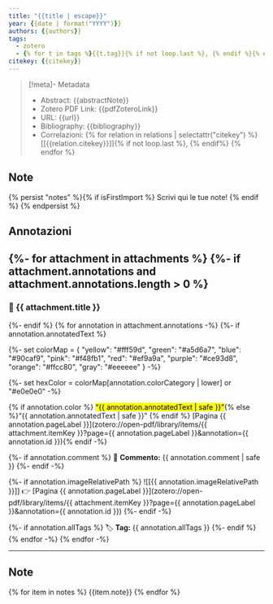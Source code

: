 ```yaml
---
title: "{{title | escape}}"
year: {{date | format("YYYY")}}
authors: {{authors}}
tags: 
  - zotero
  - {% for t in tags %}{{t.tag}}{% if not loop.last %}, {% endif %}{% endfor %}
citekey: {{citekey}}
---
```


> [!meta]- Metadata
> - Abstract: {{abstractNote}}
> - Zotero PDF Link: {{pdfZoteroLink}}
> - URL: {{url}}
> - Bibliography: {{bibliography}}
> - Correlazioni: {% for relation in relations | selectattr("citekey") %} [[{{relation.citekey}}]]{% if not loop.last %}, {% endif%} {% endfor %}


## Note
{% persist "notes" %}{% if isFirstImport %}
Scrivi qui le tue note!
{% endif %}
{% endpersist %}


## Annotazioni
{%- for attachment in attachments %}
{%- if attachment.annotations and attachment.annotations.length > 0 %}
---
### 📄 {{ attachment.title }}
{%- endif %}
{% for annotation in attachment.annotations -%}
{%- if annotation.annotatedText %}

{%- set colorMap = {
  "yellow": "#fff59d",
  "green": "#a5d6a7",
  "blue": "#90caf9",
  "pink": "#f48fb1",
  "red": "#ef9a9a",
  "purple": "#ce93d8",
  "orange": "#ffcc80",
  "gray": "#eeeeee"
} -%}

{%- set hexColor = colorMap[annotation.colorCategory | lower] or "#e0e0e0" -%}

{% if annotation.color %}
<mark style="background-color: {{ hexColor }}">“{{ annotation.annotatedText | safe }}”</mark>{% else %}“{{ annotation.annotatedText | safe }}”
{% endif %} [Pagina {{ annotation.pageLabel }}](zotero://open-pdf/library/items/{{ attachment.itemKey }}?page={{ annotation.pageLabel }}&annotation={{ annotation.id }}){% endif -%}

{%- if annotation.comment %}
💬 **Commento:** {{ annotation.comment | safe }}
{%- endif -%}

{%- if annotation.imageRelativePath %}
![[{{ annotation.imageRelativePath }}]]
👉 [Pagina {{ annotation.pageLabel }}](zotero://open-pdf/library/items/{{ attachment.itemKey }}?page={{ annotation.pageLabel }}&annotation={{ annotation.id }})
{%- endif -%}

{%- if annotation.allTags %}
🏷️ **Tag:** {{ annotation.allTags }}
{%- endif %}
{% endfor -%}
{% endfor -%}

---
## Note

{% for item in notes %}
{{item.note}}
{% endfor %}